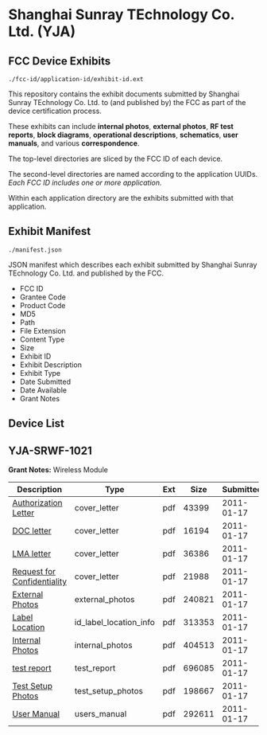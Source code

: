 # Shanghai Sunray TEchnology Co. Ltd. (YJA)
## FCC Device Exhibits

```
./fcc-id/application-id/exhibit-id.ext
```

This repository contains the exhibit documents submitted by Shanghai Sunray TEchnology Co. Ltd. to (and published by) the FCC as part of the device certification process.

These exhibits can include **internal photos**, **external photos**, **RF test reports**, **block diagrams**, **operational descriptions**, **schematics**, **user manuals**, and various **correspondence**.

The top-level directories are sliced by the FCC ID of each device.

The second-level directories are named according to the application UUIDs. *Each FCC ID includes one or more application.*

Within each application directory are the exhibits submitted with that application. 

## Exhibit Manifest

```
./manifest.json
```

JSON manifest which describes each exhibit submitted by Shanghai Sunray TEchnology Co. Ltd. and published by the FCC.

- FCC ID
- Grantee Code
- Product Code
- MD5
- Path
- File Extension
- Content Type
- Size
- Exhibit ID
- Exhibit Description
- Exhibit Type
- Date Submitted
- Date Available
- Grant Notes

## Device List
## YJA-SRWF-1021
**Grant Notes:** Wireless Module

| Description | Type | Ext | Size | Submitted | Available |
| ----------- | ---- | --- | ---- | --------- | --------- |
| [Authorization Letter](YJA-SRWF-1021/22af05d6e43d3d01dc07f3695ac03a3e/1405554.pdf) | cover_letter | pdf | 43399 | 2011-01-17 | 2011-01-17 |
| [DOC letter](YJA-SRWF-1021/22af05d6e43d3d01dc07f3695ac03a3e/1405555.pdf) | cover_letter | pdf | 16194 | 2011-01-17 | 2011-01-17 |
| [LMA letter](YJA-SRWF-1021/22af05d6e43d3d01dc07f3695ac03a3e/1405559.pdf) | cover_letter | pdf | 36386 | 2011-01-17 | 2011-01-17 |
| [Request for Confidentiality](YJA-SRWF-1021/22af05d6e43d3d01dc07f3695ac03a3e/1405560.pdf) | cover_letter | pdf | 21988 | 2011-01-17 | 2011-01-17 |
| [External Photos](YJA-SRWF-1021/22af05d6e43d3d01dc07f3695ac03a3e/1405556.pdf) | external_photos | pdf | 240821 | 2011-01-17 | 2011-01-17 |
| [Label Location](YJA-SRWF-1021/22af05d6e43d3d01dc07f3695ac03a3e/1405558.pdf) | id_label_location_info | pdf | 313353 | 2011-01-17 | 2011-01-17 |
| [Internal Photos](YJA-SRWF-1021/22af05d6e43d3d01dc07f3695ac03a3e/1405557.pdf) | internal_photos | pdf | 404513 | 2011-01-17 | 2011-01-17 |
| [test report](YJA-SRWF-1021/22af05d6e43d3d01dc07f3695ac03a3e/1405562.pdf) | test_report | pdf | 696085 | 2011-01-17 | 2011-01-17 |
| [Test Setup Photos](YJA-SRWF-1021/22af05d6e43d3d01dc07f3695ac03a3e/1405563.pdf) | test_setup_photos | pdf | 198667 | 2011-01-17 | 2011-01-17 |
| [User Manual](YJA-SRWF-1021/22af05d6e43d3d01dc07f3695ac03a3e/1405561.pdf) | users_manual | pdf | 292611 | 2011-01-17 | 2011-01-17 |
